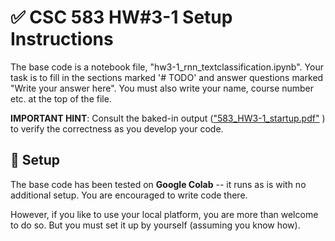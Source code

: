 # :white_check_mark: CSC 583 HW#3-1 Setup Instructions

The base code is a notebook file, "hw3-1_rnn_textclassification.ipynb".  Your task is to fill in the sections marked '# TODO' and answer questions marked "Write your answer here".  You must also write your name, course number etc. at the top of the file.

**IMPORTANT HINT**: Consult the baked-in output (["583_HW3-1_startup.pdf"](https://drive.google.com/file/d/1GHXvdWw1oO5r77HqXy1SLosnIYGmGIWm/view?usp=drive_link) ) to verify the correctness as you develop your code.

## :rocket: Setup

The base code has been tested on **Google Colab** -- it runs as is with no additional setup.  You are encouraged to write code there.  

However, if you like to use your local platform, you are more than welcome to do so.  But you must set it up by yourself (assuming you know how).  

